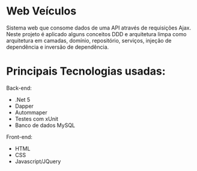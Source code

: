 # Web Veículos
Sistema web que consome dados de uma API através de requisições Ajax.
Neste projeto é aplicado alguns conceitos DDD e arquitetura limpa como arquitetura em camadas, domínio, repositório, serviços, injeção de dependência e inversão de dependência.

# Principais Tecnologias usadas:
Back-end:
- .Net 5
- Dapper
- Autommaper
- Testes com xUnit
- Banco de dados MySQL

Front-end:
- HTML
- CSS
- Javascript/JQuery